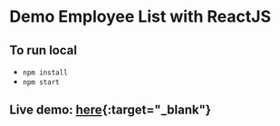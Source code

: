 # Demo Employee List with ReactJS
## To run local
* `npm install`
* `npm start`
## Live demo: [here](http://demo-employee-list.s3-website.us-east-2.amazonaws.com/employees){:target="_blank"}
